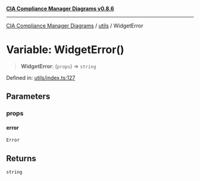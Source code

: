 [**CIA Compliance Manager Diagrams v0.8.6**](../../README.md)

***

[CIA Compliance Manager Diagrams](../../modules.md) / [utils](../README.md) / WidgetError

# Variable: WidgetError()

> **WidgetError**: (`props`) => `string`

Defined in: [utils/index.ts:127](https://github.com/Hack23/cia-compliance-manager/blob/050a250237d6f621490781dbdf95155919f35aed/src/utils/index.ts#L127)

## Parameters

### props

#### error

`Error`

## Returns

`string`
